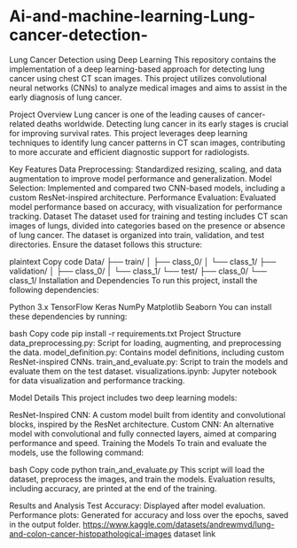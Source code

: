 # Ai-and-machine-learning-Lung-cancer-detection-
Lung Cancer Detection using Deep Learning
This repository contains the implementation of a deep learning-based approach for detecting lung cancer using chest CT scan images. This project utilizes convolutional neural networks (CNNs) to analyze medical images and aims to assist in the early diagnosis of lung cancer.

Project Overview
Lung cancer is one of the leading causes of cancer-related deaths worldwide. Detecting lung cancer in its early stages is crucial for improving survival rates. This project leverages deep learning techniques to identify lung cancer patterns in CT scan images, contributing to more accurate and efficient diagnostic support for radiologists.

Key Features
Data Preprocessing: Standardized resizing, scaling, and data augmentation to improve model performance and generalization.
Model Selection: Implemented and compared two CNN-based models, including a custom ResNet-inspired architecture.
Performance Evaluation: Evaluated model performance based on accuracy, with visualization for performance tracking.
Dataset
The dataset used for training and testing includes CT scan images of lungs, divided into categories based on the presence or absence of lung cancer. The dataset is organized into train, validation, and test directories. Ensure the dataset follows this structure:

plaintext
Copy code
Data/
├── train/
│   ├── class_0/
│   └── class_1/
├── validation/
│   ├── class_0/
│   └── class_1/
└── test/
    ├── class_0/
    └── class_1/
Installation and Dependencies
To run this project, install the following dependencies:

Python 3.x
TensorFlow
Keras
NumPy
Matplotlib
Seaborn
You can install these dependencies by running:

bash
Copy code
pip install -r requirements.txt
Project Structure
data_preprocessing.py: Script for loading, augmenting, and preprocessing the data.
model_definition.py: Contains model definitions, including custom ResNet-inspired CNNs.
train_and_evaluate.py: Script to train the models and evaluate them on the test dataset.
visualizations.ipynb: Jupyter notebook for data visualization and performance tracking.


Model Details
This project includes two deep learning models:

ResNet-Inspired CNN: A custom model built from identity and convolutional blocks, inspired by the ResNet architecture.
Custom CNN: An alternative model with convolutional and fully connected layers, aimed at comparing performance and speed.
Training the Models
To train and evaluate the models, use the following command:

bash
Copy code
python train_and_evaluate.py
This script will load the dataset, preprocess the images, and train the models. Evaluation results, including accuracy, are printed at the end of the training.

Results and Analysis
Test Accuracy: Displayed after model evaluation.
Performance plots: Generated for accuracy and loss over the epochs, saved in the output folder.
https://www.kaggle.com/datasets/andrewmvd/lung-and-colon-cancer-histopathological-images
dataset link
